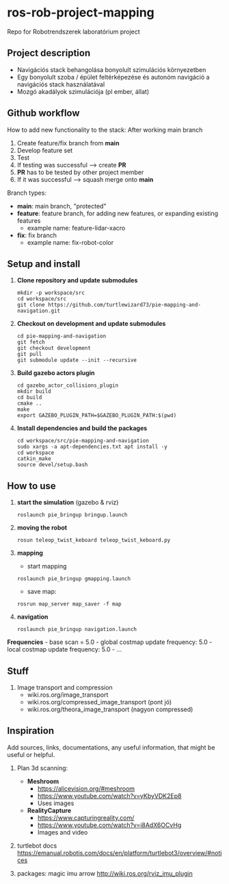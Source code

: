 # ros-rob-project-mapping
Repo for Robotrendszerek laboratórium project

## Project description
- Navigációs stack behangolása bonyolult szimulációs környezetben
- Egy bonyolult szoba / épület feltérképezése és autonóm navigáció a navigációs stack használatával
- Mozgó akadályok szimulációja (pl ember, állat)

## Github workflow
How to add new functionality to the stack:
After working main branch
1. Create feature/fix branch from **main**
2. Develop feature set
3. Test
4. If testing was successful --> create **PR**
5. **PR** has to be tested by other project member
6. If it was successful --> squash merge onto **main**

Branch types:
- **main**: main branch, "protected"
- **feature**: feature branch, for adding new features, or expanding existing features
    - example name: feature-lidar-xacro
- **fix**: fix branch
    - example name: fix-robot-color

## Setup and install
1. **Clone repository and update submodules**
    ```
    mkdir -p workspace/src
    cd workspace/src
    git clone https://github.com/turtlewizard73/pie-mapping-and-navigation.git
    ```

2. **Checkout on development and update submodules**
    ```
    cd pie-mapping-and-navigation
    git fetch
    git checkout development
    git pull
    git submodule update --init --recursive
    ```

3. **Build gazebo actors plugin**
    ```
    cd gazebo_actor_collisions_plugin
    mkdir build
    cd build
    cmake ..
    make
    export GAZEBO_PLUGIN_PATH=$GAZEBO_PLUGIN_PATH:$(pwd)
    ```

4. **Install dependencies and build the packages**
    ```
    cd workspace/src/pie-mapping-and-navigation
    sudo xargs -a apt-dependencies.txt apt install -y
    cd workspace
    catkin_make
    source devel/setup.bash
    ```

## How to use
1. **start the simulation** (gazebo & rviz)
    ```
    roslaunch pie_bringup bringup.launch
    ```

2. **moving the robot**
    ```
    rosun teleop_twist_keboard teleop_twist_keboard.py
    ```

3. **mapping**
    - start mapping
    ```
    roslaunch pie_bringup gmapping.launch
    ```
    - save map:
    ```
    rosrun map_server map_saver -f map
    ```

4. **navigation**
    ```
    roslaunch pie_bringup navigation.launch
    ```

**Frequencies**
    - base scan = 5.0
    - global costmap update frequency: 5.0
    - local costmap update frequency: 5.0
    - ...

## Stuff
1. Image transport and compression
    - wiki.ros.org/image_transport
    - wiki.ros.org/compressed_image_transport (pont jó)
    - wiki.ros.org/theora_image_transport (nagyon compressed)

## Inspiration
Add sources, links, documentations, any useful information, that might be useful or helpful.
1. Plan 3d scanning:
    - **Meshroom**
        - https://alicevision.org/#meshroom
        - https://www.youtube.com/watch?v=yKbyVDK2Ep8
        - Uses images
    - **RealityCapture**
        - https://www.capturingreality.com/
        - https://www.youtube.com/watch?v=i8AdX6OCvHg
        - Images and video

2. turtlebot docs
https://emanual.robotis.com/docs/en/platform/turtlebot3/overview/#notices

3. packages:
magic imu arrow
http://wiki.ros.org/rviz_imu_plugin